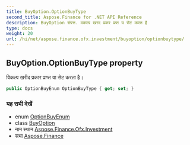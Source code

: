 ```yaml
---
title: BuyOption.OptionBuyType
second_title: Aspose.Finance for .NET API Reference
description: BuyOption संपत्त. वकल्प खरद प्रकर प्रप्त य सेट करत है
type: docs
weight: 20
url: /hi/net/aspose.finance.ofx.investment/buyoption/optionbuytype/
---
```

## BuyOption.OptionBuyType property

विकल्प खरीद प्रकार प्राप्त या सेट करता है।

```csharp
public OptionBuyEnum OptionBuyType { get; set; }
```

### यह सभी देखें

* enum [OptionBuyEnum](../../optionbuyenum/)
* class [BuyOption](../)
* नाम स्थान [Aspose.Finance.Ofx.Investment](../../buyoption/)
* सभा [Aspose.Finance](../../../)


